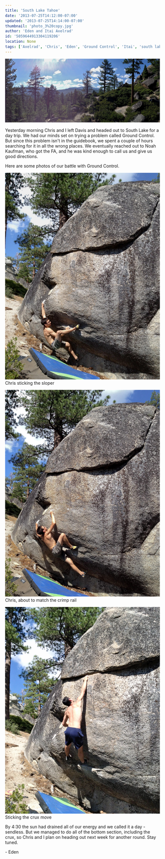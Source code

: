 ```yaml
---
title: 'South Lake Tahoe'
date: '2013-07-25T14:12:00-07:00'
updated: '2013-07-25T14:14:00-07:00'
thumbnail: 'photo_3%20copy.jpg'
author: 'Eden and Itai Axelrad'
id: '5059644913304119206'
location: None
tags: ['Axelrad', 'Chris', 'Eden', 'Ground Control', 'Itai', 'south lake', 'Tahoe']
---
```


![image alt](/images/photo_3%20copy.jpg)

Yesterday morning Chris and I left Davis and headed out to South Lake for a day trip. We had our minds set on trying a problem called Ground Control. But since this problem isn't in the guidebook, we spent a couple of hours searching for it in all the wrong places. We eventually reached out to Noah Kaufman, who got the FA, and he was kind enough to call us and give us good directions.

Here are some photos of our battle with Ground Control.

![image alt](/images/photo_4.jpg)Chris sticking the sloper

![image alt](/images/photo_1.jpg)Chris, about to match the crimp rail

![image alt](/images/photo.jpg)Sticking the crux move

By 4:30 the sun had drained all of our energy and we called it a day - sendless. But we managed to do all of the bottom section, including the crux, so Chris and I plan on heading out next week for another round. Stay tuned.

\- Eden

